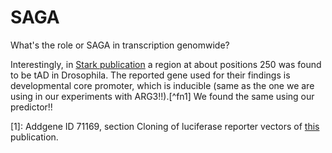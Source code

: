 # SAGA
What's the role or SAGA in transcription genomwide?

Interestingly, in [Stark publication](http://emboj.embopress.org/content/37/16/e98896) a region at about positions 250 was found to be tAD in Drosophila. The reported gene used for their findings is developmental core promoter, which is inducible (same as the one we are using in our experiments with ARG3!!).[^fn1]
We found the same using our predictor!!


[1]: Addgene ID 71169, section Cloning of luciferase reporter vectors of [this](https://www.nature.com/articles/nature15545) publication.
